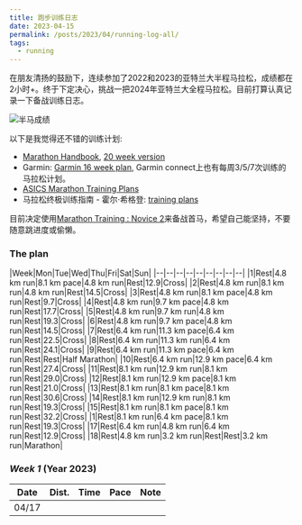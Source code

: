 ```yaml
---
title: 跑步训练日志
date: 2023-04-15
permalink: /posts/2023/04/running-log-all/
tags: 
  - running
---
```


在朋友清扬的鼓励下，连续参加了2022和2023的亚特兰大半程马拉松，成绩都在2小时+。终于下定决心，挑战一把2024年亚特兰大全程马拉松。目前打算认真记录一下备战训练日志。

<!-- more -->

![半马成绩](https://lujiaying.github.io/images/posts/ATL_half_marathon_22_23_time.jpg)

以下是我觉得还不错的训练计划:
- [Marathon Handbook](https://marathonhandbook.com/marathon-training-plan-database/), [20 week version](https://marathonhandbook.com/wp-content/uploads/20-Weeks-Marathon-Training-Plan-KM.pdf)
- Garmin: [Garmin 16 week plan](https://static.garmincdn.com/shared/emea/custom/training/downloads/running/Marathon-Training-Plan-Intermediate-ENGLISH.pdf), Garmin connect上也有每周3/5/7次训练的马拉松计划。
- [ASICS Marathon Training Plans](https://www.petewilcock.com/asics-marathon-training-plans/)
- 马拉松终极训练指南 - 霍尔·希格登: [training plans](https://www.halhigdon.com/training/marathon-training/)

目前决定使用[Marathon Training : Novice 2](https://www.halhigdon.com/training-programs/marathon-training/novice-2-marathon/)来备战首马，希望自己能坚持，不要随意跳进度或偷懒。

### The plan

|Week|Mon|Tue|Wed|Thu|Fri|Sat|Sun|
|--|--|--|--|--|--|--|--|--|
|1|Rest|4.8 km run|8.1 km pace|4.8 km run|Rest|12.9|Cross|
|2|Rest|4.8 km run|8.1 km run|4.8 km run|Rest|14.5|Cross|
|3|Rest|4.8 km run|8.1 km pace|4.8 km run|Rest|9.7|Cross|
|4|Rest|4.8 km run|9.7 km pace|4.8 km run|Rest|17.7|Cross|
|5|Rest|4.8 km run|9.7 km run|4.8 km run|Rest|19.3|Cross|
|6|Rest|4.8 km run|9.7 km pace|4.8 km run|Rest|14.5|Cross|
|7|Rest|6.4 km run|11.3 km pace|6.4 km run|Rest|22.5|Cross|
|8|Rest|6.4 km run|11.3 km run|6.4 km run|Rest|24.1|Cross|
|9|Rest|6.4 km run|11.3 km pace|6.4 km run|Rest|Rest|Half Marathon|
|10|Rest|6.4 km run|12.9 km pace|6.4 km run|Rest|27.4|Cross|
|11|Rest|8.1 km run|12.9 km run|8.1 km run|Rest|29.0|Cross|
|12|Rest|8.1 km run|12.9 km pace|8.1 km run|Rest|21.0|Cross|
|13|Rest|8.1 km run|8.1 km pace|8.1 km run|Rest|30.6|Cross|
|14|Rest|8.1 km run|12.9 km run|8.1 km run|Rest|19.3|Cross|
|15|Rest|8.1 km run|8.1 km pace|8.1 km run|Rest|32.2|Cross|
|1|Rest|8.1 km run|6.4 km pace|8.1 km run|Rest|19.3|Cross|
|17|Rest|6.4 km run|4.8 km run|6.4 km run|Rest|12.9|Cross|
|18|Rest|4.8 km run|3.2 km run|Rest|Rest|3.2 km run|Marathon|


### *Week 1* (Year 2023)

| Date | Dist. | Time | Pace | Note |
| -- | -- | -- | -- | -- |
| 04/17 | | | | |
